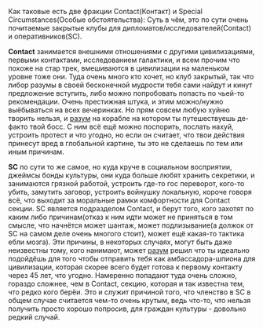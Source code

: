 Как таковые есть две фракции Contact(Контакт) и Special Circumstances(Особые обстоятельства):
Суть в чём, это по сути очень почитаемые закрытые клубы для дипломатов/исследователей(Contact) и оперативников(SС).

**Contact** занимается внешними отношениями с другими цивилизациями, первыми контактами, исследованием галактики, и всем прочим что похоже на стар трек, вмешиваются в цивилизации на маленьком уровне тоже они. Туда очень много кто хочет, но клуб закрытый, так что либор разумы в своей бесконечной мудрости тебя сами найдут и кинут предложение вступить, либо можно попробовать попасть по чьей-то рекомендации. Очень престижная штука, и этим можно/нужно выёбываться на всех вечеринках. Но прям совсем любую хуйню творить нельзя, и [разум](https://github.com/kruckedo/Culture_lore/blob/main/%D0%A0%D0%B0%D0%B7%D1%83%D0%BC%D1%8B.md) на корабле на котором ты путешествуешь де-факто твой босс. С ним всё ещё можно поспорить, послать нахуй, устроить протест и что угодно, но если он считает, что твои действия принесут вред в глобальной картине, ты это не сделаешь по тем или иным причинам. 

**SC** по сути то же самое, но куда круче в социальном восприятии, джеймсы бонды культуры, они куда больше любят хранить секретики, и занимаются грязной работой, устроить где-то гос переворот, кого-то убить, замутить заговор, устроить войнушку локальную, короче говоря всё, что выходит за моральные рамки комфортности для Contact секции. SC является подразделом Contact, и берут того, кого захотят по каким либо причинам(отказ к ним идти может не приняться в том смысле, что начнётся может шантаж, может подлизывание(а должок от SC на самом деле очень многого стоит), может ещё какая-то тактика ебли мозга). Эти причины, в некоторых случаях, могут быть даже неизвестны тому, кого нанимают, может [разум](https://github.com/kruckedo/Culture_lore/blob/main/%D0%A0%D0%B0%D0%B7%D1%83%D0%BC%D1%8B.md) решил что ты идеально подойдёшь для того чтобы отправить тебя как амбассадора-шпиона для цивилизации, которая скорее всего будет готова к первому контакту через 45 лет, что угодно. Намеренно попадают туда очень сложно, гораздо сложнее, чем в Contact, секцию, которая и так известна тем, что редко кого берёи. Это и служит причиной того, что членство в SC в общем случае считается чем-то очень крутым, ведь что-то, что нельзя получить просто хорошо попросив, для граждан культуры - довольно редкий случай.
